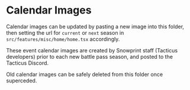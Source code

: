 # Calendar Images

Calendar images can be updated by pasting a new image into this folder, then setting the url for `current` or `next` season in `src/features/misc/home/home.tsx` accordingly.

These event calendar images are created by Snowprint staff (Tacticus developers) prior to each new battle pass season, and posted to the Tacticus Discord.

Old calendar images can be safely deleted from this folder once superceded.
